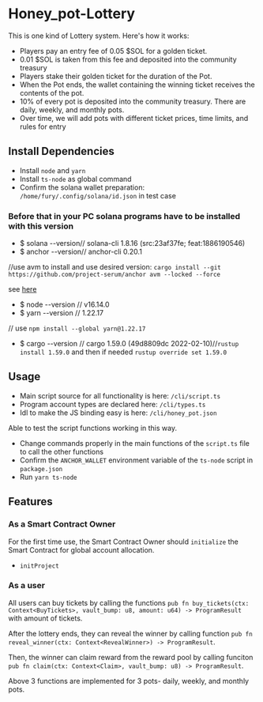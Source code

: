 # Honey_pot-Lottery
This is one kind of Lottery system.
Here's how it works:
- Players pay an entry fee of 0.05 $SOL for a golden ticket.
- 0.01 $SOL is taken from this fee and deposited into the community treasury 
- Players stake their golden ticket for the duration of the Pot.
- When the Pot ends, the wallet containing the winning ticket receives the contents of the pot.
- 10% of every pot is deposited into the community treasury. There are daily, weekly, and monthly pots.
- Over time, we will add pots with different ticket prices, time limits, and rules for entry

## Install Dependencies
- Install `node` and `yarn`
- Install `ts-node` as global command
- Confirm the solana wallet preparation: `/home/fury/.config/solana/id.json` in test case


### Before that in your PC solana programs have to be installed with this version
- $ solana --version// solana-cli 1.8.16 (src:23af37fe; feat:1886190546)
- $ anchor --version// anchor-cli 0.20.1

//use avm to install and use desired version: `cargo install --git https://github.com/project-serum/anchor avm --locked --force` 

see [here](https://book.anchor-lang.com/getting_started/installation.html?highlight=avm#installing-using-anchor-version-manager-avm-recommended)

- $ node --version // v16.14.0
- $ yarn --version // 1.22.17 

// use `npm install --global yarn@1.22.17`

- $ cargo --version // cargo 1.59.0 (49d8809dc 2022-02-10)//`rustup install 1.59.0` and then if needed `rustup override set 1.59.0`

## Usage
- Main script source for all functionality is here: `/cli/script.ts`
- Program account types are declared here: `/cli/types.ts`
- Idl to make the JS binding easy is here: `/cli/honey_pot.json`

Able to test the script functions working in this way.
- Change commands properly in the main functions of the `script.ts` file to call the other functions
- Confirm the `ANCHOR_WALLET` environment variable of the `ts-node` script in `package.json`
- Run `yarn ts-node`

## Features

### As a Smart Contract Owner
For the first time use, the Smart Contract Owner should `initialize` the Smart Contract for global account allocation.
- `initProject`

### As a user
All users can buy tickets by calling the functions `pub fn buy_tickets(ctx: Context<BuyTickets>, vault_bump: u8, amount: u64) -> ProgramResult ` with amount of tickets.

After the lottery ends, they can reveal the winner by calling function ` pub fn reveal_winner(ctx: Context<RevealWinner>) -> ProgramResult `.

Then, the winner can claim reward from the reward pool by calling funciton ` pub fn claim(ctx: Context<Claim>, vault_bump: u8) -> ProgramResult `.

Above 3 functions are implemented for 3 pots- daily, weekly, and monthly pots.
